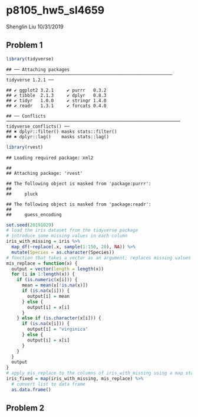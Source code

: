 p8105\_hw5\_sl4659
================
Shenglin Liu
10/31/2019

## Problem 1

``` r
library(tidyverse)
```

    ## ── Attaching packages ─────────────────────────────────────────────────────────────── tidyverse 1.2.1 ──

    ## ✔ ggplot2 3.2.1     ✔ purrr   0.3.2
    ## ✔ tibble  2.1.3     ✔ dplyr   0.8.3
    ## ✔ tidyr   1.0.0     ✔ stringr 1.4.0
    ## ✔ readr   1.3.1     ✔ forcats 0.4.0

    ## ── Conflicts ────────────────────────────────────────────────────────────────── tidyverse_conflicts() ──
    ## ✖ dplyr::filter() masks stats::filter()
    ## ✖ dplyr::lag()    masks stats::lag()

``` r
library(rvest)
```

    ## Loading required package: xml2

    ## 
    ## Attaching package: 'rvest'

    ## The following object is masked from 'package:purrr':
    ## 
    ##     pluck

    ## The following object is masked from 'package:readr':
    ## 
    ##     guess_encoding

``` r
set.seed(20191029)
# load the iris dataset from the tidyverse package 
# introduce some missing values in each column
iris_with_missing = iris %>% 
  map_df(~replace(.x, sample(1:150, 20), NA)) %>%
  mutate(Species = as.character(Species))
# function that takes a vector as an argument; replaces missing values using the rules instructed
mis_replace = function(x) {
  output = vector(length = length(x))
  for (i in 1:length(x)) {
    if (is.numeric(x[i])) {
      mean = mean(x[!is.na(x)])
      if (is.na(x[i])) {
        output[i] = mean
      } else {
        output[i] = x[i]
      }
    } else if (is.character(x[i])) {
      if (is.na(x[i])) {
        output[i] = "virginica"
      } else {
        output[i] = x[i]
      }
    }
  }
  output
}
# apply mis_replace to the columns of iris_with_missing using a map statement
iris_fixed = map(iris_with_missing, mis_replace) %>%
  # convert list to data frame
  as.data.frame()
```

## Problem 2
